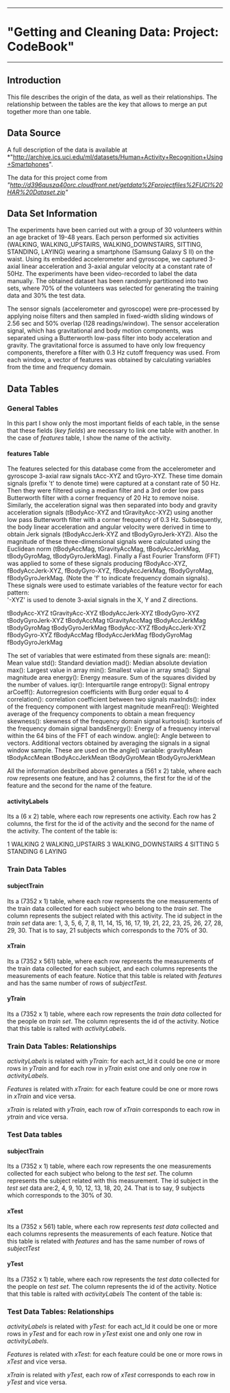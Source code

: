 -------------------------------------------------
# "Getting and Cleaning Data: Project: CodeBook"
-------------------------------------------------

## Introduction

This file describes the origin of the data, as well as their relationships. The relationship between the tables are the key that allows to merge an put together more than one table.

## Data Source

A full description of the data is available at 
*"http://archive.ics.uci.edu/ml/datasets/Human+Activity+Recognition+Using+Smartphones".

The data  for this project come from 
*"http://d396qusza40orc.cloudfront.net/getdata%2Fprojectfiles%2FUCI%20HAR%20Dataset.zip"* 


## Data Set Information

The experiments have been carried out with a group of 30 volunteers within an age bracket of 19-48 years. Each person performed six activities (WALKING, WALKING_UPSTAIRS, WALKING_DOWNSTAIRS, SITTING, STANDING, LAYING) wearing a smartphone (Samsung Galaxy S II) on the waist. Using its embedded accelerometer and gyroscope, we captured 3-axial linear acceleration and 3-axial angular velocity at a constant rate of 50Hz. The experiments have been video-recorded to label the data manually. The obtained dataset has been randomly partitioned into two sets, where 70% of the volunteers was selected for generating the training data and 30% the test data. 

The sensor signals (accelerometer and gyroscope) were pre-processed by applying noise filters and then sampled in fixed-width sliding windows of 2.56 sec and 50% overlap (128 readings/window). The sensor acceleration signal, which has gravitational and body motion components, was separated using a Butterworth low-pass filter into body acceleration and gravity. The gravitational force is assumed to have only low frequency components, therefore a filter with 0.3 Hz cutoff frequency was used. From each window, a vector of features was obtained by calculating variables from the time and frequency domain. 

## Data Tables 

### General Tables

In this part I show only the most important fields of each table, in the sense that these fields (*key fields*) are necessary to link one table with another. In the case of *features* table, I show the name of the activity.

#### features Table

The features selected for this database come from the accelerometer and gyroscope 3-axial raw signals tAcc-XYZ and tGyro-XYZ. These time domain signals (prefix 't' to denote time) were captured at a constant rate of 50 Hz. Then they were filtered using a median filter and a 3rd order low pass Butterworth filter with a corner frequency of 20 Hz to remove noise. Similarly, the acceleration signal was then separated into body and gravity acceleration signals (tBodyAcc-XYZ and tGravityAcc-XYZ) using another low pass Butterworth filter with a corner frequency of 0.3 Hz. 
Subsequently, the body linear acceleration and angular velocity were derived in time to obtain Jerk signals (tBodyAccJerk-XYZ and tBodyGyroJerk-XYZ). Also the magnitude of these three-dimensional signals were calculated using the Euclidean norm (tBodyAccMag, tGravityAccMag, tBodyAccJerkMag, tBodyGyroMag, tBodyGyroJerkMag). 
Finally a Fast Fourier Transform (FFT) was applied to some of these signals producing fBodyAcc-XYZ, fBodyAccJerk-XYZ, fBodyGyro-XYZ, fBodyAccJerkMag, fBodyGyroMag, fBodyGyroJerkMag. (Note the 'f' to indicate frequency domain signals). 
These signals were used to estimate variables of the feature vector for each pattern:  
'-XYZ' is used to denote 3-axial signals in the X, Y and Z directions.

tBodyAcc-XYZ
tGravityAcc-XYZ
tBodyAccJerk-XYZ
tBodyGyro-XYZ
tBodyGyroJerk-XYZ
tBodyAccMag
tGravityAccMag
tBodyAccJerkMag
tBodyGyroMag
tBodyGyroJerkMag
fBodyAcc-XYZ
fBodyAccJerk-XYZ
fBodyGyro-XYZ
fBodyAccMag
fBodyAccJerkMag
fBodyGyroMag
fBodyGyroJerkMag

The set of variables that were estimated from these signals are: 
mean(): Mean value
std(): Standard deviation
mad(): Median absolute deviation 
max(): Largest value in array
min(): Smallest value in array
sma(): Signal magnitude area
energy(): Energy measure. Sum of the squares divided by the number of values. 
iqr(): Interquartile range 
entropy(): Signal entropy
arCoeff(): Autorregresion coefficients with Burg order equal to 4
correlation(): correlation coefficient between two signals
maxInds(): index of the frequency component with largest magnitude
meanFreq(): Weighted average of the frequency components to obtain a mean frequency
skewness(): skewness of the frequency domain signal 
kurtosis(): kurtosis of the frequency domain signal 
bandsEnergy(): Energy of a frequency interval within the 64 bins of the FFT of each window.
angle(): Angle between to vectors.
Additional vectors obtained by averaging the signals in a signal window sample. These are used on the angle() variable:
gravityMean
tBodyAccMean
tBodyAccJerkMean
tBodyGyroMean
tBodyGyroJerkMean

All the information desbribed above generates a (561 x 2) table, where each row represents one feature, and has 2 columns, the first for the id of the feature and the second for the name of the feature.


#### activityLabels

Its a (6 x 2) table, where each row represents one activity. Each row has 2 columns, the first for the id of the activity and the second for the name of the activity. The content of the table is:

1 WALKING
2 WALKING_UPSTAIRS
3 WALKING_DOWNSTAIRS
4 SITTING
5 STANDING
6 LAYING


### Train Data Tables

#### subjectTrain

Its a (7352 x 1) table, where each row represents the one measurements of the train data collected for each subject who belong to the *train set*. The column represents the subject related with this activity. The id subject in the *train set* data  are: 1, 3, 5, 6, 7, 8, 11, 14, 15, 16, 17, 19, 21, 22, 23, 25, 26, 27, 28, 29, 30. That is to say,  21 subjects which corresponds to the 70% of 30.


#### xTrain

Its a (7352 x 561) table, where each row represents the measurements of the train data collected for each subject, and each columns represents the measurements of each feature.   Notice that this table is related with *features* and has the same number of rows of *subjectTest*. 

#### yTrain

Its a (7352 x 1) table, where each row represents the *train data* collected for the people on *train set*. The column represents the id of the activity. Notice that this table is ralted with *activityLabels*.  

### Train Data Tables: Relationships

*activityLabels* is related with *yTrain*: for each act_Id it could be one or more rows in *yTrain* and for each row in *yTrain* exist one and only one row in *activityLabels*.

*Features* is related with *xTrain*: for each feature could be one or more rows in *xTrain* and vice versa.

*xTrain* is related with *yTrain*, each row of *xTrain* corresponds to each row in *ytrain* and vice versa.

### Test Data tables

#### subjectTrain

Its a (7352 x 1) table, where each row represents the one measurements collected for each subject who belong to the *test set*. The column represents the subject related with this measurement. The id subject in the *test set* data  are:2, 4, 9, 10, 12, 13, 18, 20, 24. That is to say,  9 subjects which corresponds to the 30% of 30. 

#### xTest

Its a (7352 x 561) table, where each row represents *test data* collected and each columns represents the measurements of each feature.   Notice that this table is related with *features* and has the same number of rows of *subjectTest*

#### yTest

Its a (7352 x 1) table, where each row represents the *test data* collected for the people on *test set*. The column represents the id of the activity. Notice that this table is ralted with *activityLabels* The content of the table is:

### Test Data Tables: Relationships

*activityLabels* is related with *yTest*: for each act_Id it could be one or more rows in *yTest* and for each row in *yTest* exist one and only one row in *activityLabels*.

*Features* is related with *xTest*: for each feature could be one or more rows in *xTest* and vice versa.

*xTrain* is related with *yTest*, each row of *xTest* corresponds to each row in *yTest* and vice versa.
